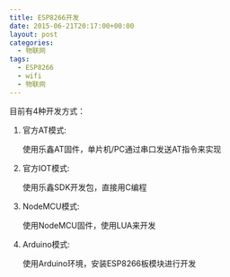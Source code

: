 ```yaml
---
title: ESP8266开发
date: 2015-06-21T20:17:00+00:00
layout: post
categories:
  - 物联网
tags:
  - ESP8266
  - wifi
  - 物联网
---
```

目前有4种开发方式：

1. 官方AT模式:

    使用乐鑫AT固件，单片机/PC通过串口发送AT指令来实现

2. 官方IOT模式:

    使用乐鑫SDK开发包，直接用C编程

3. NodeMCU模式:

    使用NodeMCU固件，使用LUA来开发

4. Arduino模式:

    使用Arduino环境，安装ESP8266板模块进行开发

